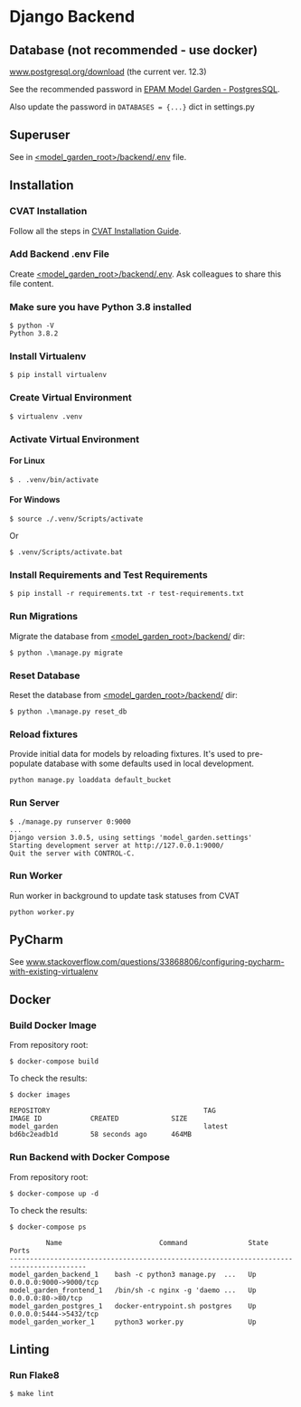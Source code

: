 # Django Backend

## Database (not recommended - use docker)
www.postgresql.org/download (the current ver. 12.3)

See the recommended password in
[EPAM Model Garden - PostgresSQL](https://kb.epam.com/display/EPMEMRDMGA/EPAM+Model+Garden+-+PostgresSQL).

Also update the password in `DATABASES = {...}` dict in settings.py

## Superuser
See in [<model_garden_root>/backend/.env](.env) file.

## Installation

### CVAT Installation
Follow all the steps in [CVAT Installation Guide](../cvat/README.md).

### Add Backend .env File
Create [<model_garden_root>/backend/.env](.env). Ask colleagues to share this
file content.

### Make sure you have Python 3.8 installed
```
$ python -V
Python 3.8.2
```

### Install Virtualenv
```
$ pip install virtualenv
```

### Create Virtual Environment
```
$ virtualenv .venv
```

### Activate Virtual Environment
#### For Linux
```
$ . .venv/bin/activate
```
#### For Windows
```
$ source ./.venv/Scripts/activate
```
Or

```
$ .venv/Scripts/activate.bat
```
 
### Install Requirements and Test Requirements
```
$ pip install -r requirements.txt -r test-requirements.txt
```

### Run Migrations
Migrate the database from [<model_garden_root>/backend/](backend) dir:
```
$ python .\manage.py migrate
```
### Reset Database
Reset the database from [<model_garden_root>/backend/](backend) dir:
```
$ python .\manage.py reset_db
```

### Reload fixtures
Provide initial data for models by reloading fixtures. It's used to pre-populate
database with some defaults used in local development.
```
python manage.py loaddata default_bucket
```

### Run Server
```
$ ./manage.py runserver 0:9000
...
Django version 3.0.5, using settings 'model_garden.settings'
Starting development server at http://127.0.0.1:9000/
Quit the server with CONTROL-C.
```

### Run Worker
Run worker in background to update task statuses from CVAT
```
python worker.py
```

## PyCharm
See www.stackoverflow.com/questions/33868806/configuring-pycharm-with-existing-virtualenv

## Docker

### Build Docker Image
From repository root:
```
$ docker-compose build
```
To check the results:
```
$ docker images        
                                         
REPOSITORY                                      TAG                 IMAGE ID            CREATED             SIZE
model_garden                                    latest              bd6bc2eadb1d        58 seconds ago      464MB
```

### Run Backend with Docker Compose
From repository root:
```
$ docker-compose up -d
```
To check the results:
```
$ docker-compose ps   

         Name                        Command               State           Ports
-----------------------------------------------------------------------------------------
model_garden_backend_1    bash -c python3 manage.py  ...   Up      0.0.0.0:9000->9000/tcp
model_garden_frontend_1   /bin/sh -c nginx -g 'daemo ...   Up      0.0.0.0:80->80/tcp    
model_garden_postgres_1   docker-entrypoint.sh postgres    Up      0.0.0.0:5444->5432/tcp
model_garden_worker_1     python3 worker.py                Up
```


## Linting

### Run Flake8
```
$ make lint
```
